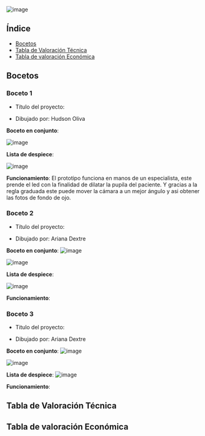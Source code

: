 

![image](https://github.com/Arianadextre/PROYECTO-DE-FUNBIO-1/assets/143019386/96d31fb6-1b95-4c66-a07a-bfc1a709cec6)


## Índice
- [Bocetos](#Bocetos)
- [Tabla de Valoración Técnica](#Tabla-de-Valoración-Técnica)
- [Tabla de valoración Económica](#Tabla-de-valoración-Económica)

## Bocetos
### Boceto 1
- Título del proyecto:

- Dibujado por: Hudson Oliva

**Boceto en conjunto**:

![image](https://github.com/Arianadextre/PROYECTO-DE-FUNBIO-1/assets/143019345/c8cd6b71-f735-48fc-a7cd-db1add20af69)

**Lista de despiece**:

![image](https://github.com/Arianadextre/PROYECTO-DE-FUNBIO-1/assets/143019345/e48a83a5-daf0-4b5e-840c-8315092a9853)

**Funcionamiento**:
El prototipo funciona en manos de un especialista, este prende el led con la finalidad de dilatar la pupila del paciente. Y gracias a la regla graduada este puede mover la cámara a un mejor ángulo y asi obtener las fotos de fondo de ojo.

### Boceto 2
- Título del proyecto: 

- Dibujado por: Ariana Dextre

**Boceto en conjunto**:
![image](https://github.com/Arianadextre/PROYECTO-DE-FUNBIO-1/assets/143019275/242bb414-deb8-427d-8276-0ba64f1c886f)

![image](https://github.com/Arianadextre/PROYECTO-DE-FUNBIO-1/assets/143019386/56f77d28-c132-417d-a46c-3eb5ae99da90)


**Lista de despiece**:

![image](https://github.com/Arianadextre/PROYECTO-DE-FUNBIO-1/assets/143019275/32dbf414-b559-4af9-8da9-cb69209a8ffb)

**Funcionamiento**:

### Boceto 3
- Titulo del proyecto: 

- Dibujado por: Ariana Dextre

**Boceto en conjunto**:
![image](https://github.com/Arianadextre/PROYECTO-DE-FUNBIO-1/assets/143019386/0c685a4b-5f24-4963-963b-c3a08e4329be)

![image](https://github.com/Arianadextre/PROYECTO-DE-FUNBIO-1/assets/143019386/aa4d4800-a5ae-423b-97f5-cb37421181b4)


**Lista de despiece**:
![image](https://github.com/Arianadextre/PROYECTO-DE-FUNBIO-1/assets/143019386/3a9ad215-98a1-4953-ade9-581af0f31978)


**Funcionamiento**:



## Tabla de Valoración Técnica




## Tabla de valoración Económica




